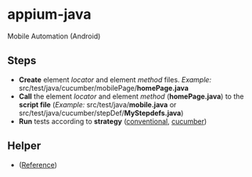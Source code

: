 # appium-java
Mobile Automation (Android)

## Steps
- **Create** element _locator_ and element _method_ files. _Example:_ src/test/java/cucumber/mobilePage/**homePage.java**
- **Call** the element _locator_ and element _method_ (**homePage.java**) to the **script file** (_Example:_ src/test/java/**mobile.java** or src/test/java/cucumber/stepDef/**MyStepdefs.java**)
- **Run** tests according to **strategy** ([conventional](https://github.com/mrisqiamiruladieb/appium-java?tab=readme-ov-file#steps), [cucumber](https://github.com/mrisqiamiruladieb/appium-java/tree/bdd-tdd?tab=readme-ov-file#run-test))

## Helper
- ([Reference](https://github.com/mrisqiamiruladieb/myskill-live-PageObjectModelling))
